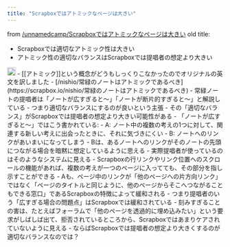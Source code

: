 ```yaml
---
title: "Scrapboxではアトミックなページは大きい"
---
```


from [/unnamedcamp/Scrapboxではアトミックなページは大きい](https://scrapbox.io/unnamedcamp/Scrapboxではアトミックなページは大きい)
old title:
- Scrapboxでは適切なアトミック性は大きい
- アトミック性の適切なバランスはScrapboxでは提唱者の想定より大きい

<img src='https://scrapbox.io/api/pages/unnamedcamp/nishio/icon' alt='/unnamedcamp/nishio.icon' height="19.5"/>
- [[アトミック]]という概念がどうもしっくりこなかったのでオリジナルの英文を訳しました
- [/nishio/常緑のノートはアトミックであるべき](https://scrapbox.io/nishio/常緑のノートはアトミックであるべき)
    - 常緑ノートの提唱者は「ノートが広すぎると〜」「ノートが断片的すぎると〜」と解説している
    - つまり適切なバランスにするのが良いという主張
    - その「適切なバランス」がScrapboxでは提唱者の想定より大きい可能性がある
    - 「ノートが広すぎると〜」ではこう書かれている:
        - A: ノート中の複数の考えの1つに対して、関連する新しい考えに出会ったときに、それに気づきにくい
        - B: ノートへのリンクがあいまいになってしまう
        - Bは、あるノートへのリンクがそのノートの先頭につながる場合を暗黙に想定しているように思える
            - 実際提唱者が使っているのはそのようなシステムに見える
        - Scrapboxの行リンクやリンク位置へのスクロールの機能があれば、複数の考えが一つのページに入ってても、その部分を指し示すことができる
        - Aも、ページ中のリンクが「他のページへの片方向リンク」ではなく「ページのタイトルと同じように、他のページからそこへつながることもできる窓口」であるScrapboxの特徴によって緩和される
    - つまり提唱者のいう「広すぎる場合の問題点」はScrapboxでは緩和されている
        - 刻みすぎることの害は、たとえばフォーラムで「他のページを透過的に埋め込みたい」という要求がしばしば出て、拒否されているところから、Scrapboxではあまりケアされていないように見える
        - ならばScrapboxでは提唱者の想定より大きくするのが適切なバランスなのでは？